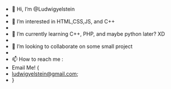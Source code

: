 - 👋 Hi, I’m @Ludwigyelstein
-
- 👀 I’m interested in HTML,CSS,JS, and C++
-
- 🌱 I’m currently learning C++, PHP, and maybe python later? XD
-
- 💞️ I’m looking to collaborate on some small project
-
- 📫 How to reach me :
- Email Me! {
-   ludwigyelstein@gmail.com;
- }

<!---
Ludwigyelstein/Ludwigyelstein is a ✨ special ✨ repository because its `README.md` (this file) appears on your GitHub profile.
You can click the Preview link to take a look at your changes.
--->
